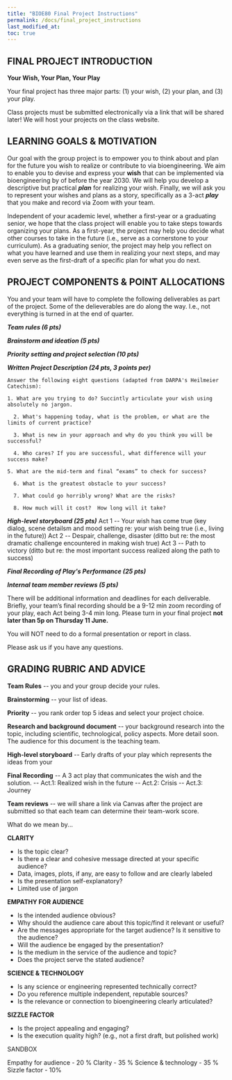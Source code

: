 ```yaml
---
title: "BIOE80 Final Project Instructions"
permalink: /docs/final_project_instructions
last_modified_at: 
toc: true
---
```


## FINAL PROJECT INTRODUCTION

**Your Wish, Your Plan, Your Play**

Your final project has three major parts: (1) your wish, (2) your plan, and (3) your play.  

Class projects must be submitted electronically via a link that will be shared later! We will host your projects on the class website.

## LEARNING GOALS & MOTIVATION

Our goal with the group project is to empower you to think about and plan for the future you wish to realize or contribute to via bioengineering.  We aim to enable you to devise and express your **wish** that can be implemented via bioengineering by of before the year 2030.  We will help you develop a descriptive but practical ***plan*** for realizing your wish.  Finally, we will ask you to represent your wishes and plans as a story, specifically as a 3-act ***play*** that you make and record via Zoom with your team.   

Independent of your academic level, whether a first-year or a graduating senior, we hope that the class project will enable you to take steps towards organizing your plans.  As a first-year, the project may help you decide what other courses to take in the future (i.e., serve as a cornerstone to your curriculum).  As a graduating senior, the project may help you reflect on what you have learned and use them in realizing your next steps, and may even serve as the first-draft of a specific plan for what you do next.  

## PROJECT COMPONENTS & POINT ALLOCATIONS

You and your team will have to complete the following deliverables as part of the project.  Some of the delieverables are do along the way. I.e., not everything is turned in at the end of quarter.

***Team rules (6 pts)***

***Brainstorm and ideation (5 pts)***

***Priority setting and project selection (10 pts)***

***Written Project Description (24 pts, 3 points per)***

	Answer the following eight questions (adapted from DARPA's Heilmeier Catechism):
  
    1. What are you trying to do? Succintly articulate your wish using absolutely no jargon.
    
	  2. What's happening today, what is the problem, or what are the limits of current practice?
    
	  3. What is new in your approach and why do you think you will be successful?
    
	  4. Who cares? If you are successful, what difference will your success make?
    
    5. What are the mid-term and final “exams” to check for success?
    
	  6. What is the greatest obstacle to your success?
    
	  7. What could go horribly wrong? What are the risks?
    
	  8. How much will it cost?  How long will it take?

***High-level storyboard (25 pts)***
    Act 1 -- Your wish has come  true (key dialog, scene detailsm and mood setting re: your wish being true (i.e., living in the future)) 
    Act 2 -- Despair, challenge, disaster (ditto but re: the most dramatic challenge encountered in making wish true)
    Act 3 -- Path to victory (ditto but re: the most important success realized along the path to success)

***Final Recording of Play's Performance (25 pts)***
	
***Internal team member reviews (5 pts)***

There will be additional information and deadlines for each deliverable.
Briefly, your team’s final recording should be a 9-12 min zoom recording of your play, each Act being 3-4 min long. 
Please turn in your final project **not later than 5p on Thursday 11 June.** 

You will NOT need to do a formal presentation or report in class.   

Please ask us if you have any questions.   

## GRADING RUBRIC AND ADVICE

**Team Rules** -- you and your group decide your rules. 

**Brainstorming** -- your list of ideas. 

**Priority** -- you rank order top 5 ideas and select your project choice.  

**Research and background document** -- your background research into the topic, including scientific, technological, policy aspects. More detail soon. The audience for this document is the teaching team. 

**High-level storyboard** -- Early drafts of your play which represents the ideas from your 

**Final Recording** -- A 3 act play that communicates the wish and the solution. 
                    -- Act.1: Realized wish in the future
                    -- Act.2: Crisis 
                    -- Act.3: Journey 
                    
**Team reviews** -- we will share a link via Canvas after the project are submitted so that each team can determine their team-work score.

What do we mean by...

**CLARITY**

- Is the topic clear?
- Is there a clear and cohesive message directed at your specific audience? 
- Data, images, plots, if any, are easy to follow and are clearly labeled 
- Is the presentation self-explanatory?
- Limited use of jargon

**EMPATHY FOR AUDIENCE**

- Is the intended audience obvious?
- Why should the audience care about this topic/find it relevant or useful?
- Are the messages appropriate for the target audience? Is it sensitive to the audience? 
- Will the audience be engaged by the presentation? 
- Is the medium in the service of the audience and topic?
- Does the project serve the stated audience? 

**SCIENCE & TECHNOLOGY**

- Is any science or engineering represented technically correct?
- Do you reference multiple independent, reputable sources? 
- Is the relevance or connection to bioengineering clearly articulated?

**SIZZLE FACTOR**

- Is the project appealing and engaging? 
- Is the execution quality high? (e.g., not a first draft, but polished work)

SANDBOX

 Empathy for audience - 20 %
	 Clarity - 35 %
	 Science & technology - 35 %
	 Sizzle factor - 10%



